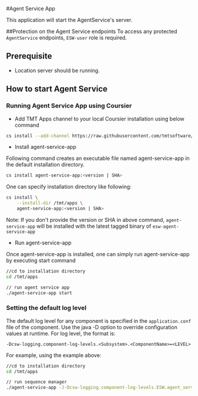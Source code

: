 #Agent Service App

This application will start the AgentService's server.

##Protection on the Agent Service endpoints
To access any protected `AgentService` endpoints, `ESW-user` role is required.

## Prerequisite

 - Location server should be running.

## How to start Agent Service

### Running Agent Service App using Coursier

* Add TMT Apps channel to your local Coursier installation using below command

```bash
cs install --add-channel https://raw.githubusercontent.com/tmtsoftware/osw-apps/master/apps.prod.json
```

* Install agent-service-app

Following command creates an executable file named agent-service-app in the default installation directory.

```bash
cs install agent-service-app:<version | SHA>
```

One can specify installation directory like following:

```bash
cs install \
    --install-dir /tmt/apps \
    agent-service-app:<version | SHA>
```
Note: If you don't provide the version or SHA in above command, `agent-service-app` will be installed with the latest tagged binary of `esw-agent-service-app`

* Run agent-service-app

Once agent-service-app is installed, one can simply run agent-service-app by executing start command

```bash
//cd to installation directory
cd /tmt/apps

// run agent service app
./agent-service-app start
```

### Setting the default log level

The default log level for any component is specified in the `application.conf` file of the component.
Use the java -D option to override configuration values at runtime.  For log level, the format is:

```
-Dcsw-logging.component-log-levels.<Subsystem>.<ComponentName>=<LEVEL>
```

For example, using the example above:

```bash
//cd to installation directory
cd /tmt/apps

// run sequence manager
./agent-service-app -J-Dcsw-logging.component-log-levels.ESW.agent_service=TRACE start
```
